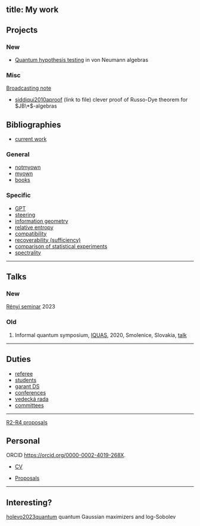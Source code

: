 title: My work
---

## Projects


### New

* [Quantum hypothesis testing](AZ_qht) in von Neumann algebras



### Misc

[Broadcasting note](MISC_broadcasting)



* [siddiqui2010aproof](https://nyjm.albany.edu/j/2010/16-5p.pdf) (link to file) clever proof of Russo-Dye theorem for $JB\*$-algebras     







## Bibliographies


* [current work](CIT_work)   



### General

* [notmyown](notmyown)
* [myown](myown)    
* [books](CIT_books)

### Specific


* [GPT](CIT_gpt)    
* [steering](CIT_steering)     
* [information geometry](CIT_infgeo)    
* [relative entropy](CIT_entropy)    
* [compatibility](CIT_compatibility)     
* [recoverability (sufficiency)](CIT_suff)     
* [comparison of statistical experiments](CIT_comparison)   
* [spectrality](CIT_spectral)  


---

## Talks

### New

[Rényi seminar](TALK_2023renyi)   2023




### Old

1. Informal quantum symposium,  [IQUAS](http://old.qute.sk/iquas2020.html), 2020, Smolenice, Slovakia, [talk](index/smolenice2020.pdf)


---

## Duties 

* [referee](referee)     
* [students](students)     
* [garant DS](DS_garant)   
* [conferences](conferences)     
* [vedecká rada](vr)    
* [committees](cmmtt)    


--- 


[R2-R4 proposals](RI_list)


## Personal 

 ORCID  https://orcid.org/0000-0002-4019-268X. 

* [CV](cv)    

* [Proposals](proposals)

---

## Interesting?

[holevo2023quantum](https://link.springer.com/article/10.1007/s11005-023-01634-6?utm_source=toc&utm_medium=email&utm_campaign=toc_11005_113_1&utm_content=etoc_springer_20230227) quantum Gaussian maximizers and log-Sobolev

